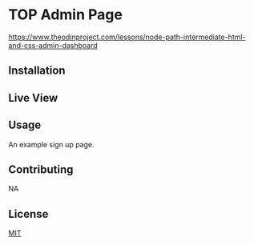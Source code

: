 # TOP Admin Page

<https://www.theodinproject.com/lessons/node-path-intermediate-html-and-css-admin-dashboard>

## Installation

## Live View

## Usage

An example sign up page.

## Contributing

NA

## License

[MIT](https://choosealicense.com/licenses/mit/)
